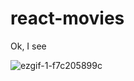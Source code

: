 # react-movies
Ok, I see



![ezgif-1-f7c205899c](https://github.com/AnnaAntonovna/react-movies/assets/109595826/5cb7c666-7068-4d3d-b816-26c8edca563e)
